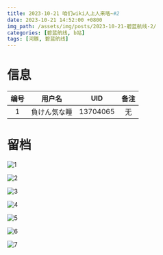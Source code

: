 ```yaml
---
title: 2023-10-21 咱们wiki人上人来咯~#2
date: 2023-10-21 14:52:00 +0800
img_path: /assets/img/posts/2023-10-21-碧蓝航线-2/
categories: [碧蓝航线, b站]
tags: [河豚, 碧蓝航线]
---
```


# 信息

| 编号 |    用户名    |   UID    | 备注 |
| :--: | :----------: | :------: | :--: |
|  1   | 負けん気な瞳 | 13704065 |  无  |

# 留档

![1](1.jpg)

![2](2.jpg)

![3](3.jpg)

![4](4.jpg)

![5](5.jpg)

![6](6.jpg)

![7](7.jpg)